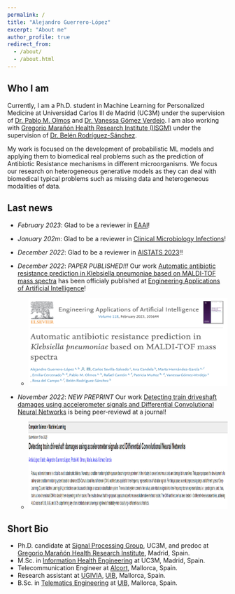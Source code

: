 ```yaml
---
permalink: /
title: "Alejandro Guerrero-López"
excerpt: "About me"
author_profile: true
redirect_from: 
  - /about/
  - /about.html
---
```

Who I am 
------
Currently, I am a Ph.D. student in Machine Learning for Personalized Medicine at Universidad Carlos III de Madrid (UC3M) under the supervision of [Dr. Pablo M. Olmos](http://www.tsc.uc3m.es/~olmos/) and [Dr. Vanessa Gómez Verdejo](https://vanessa.webs.tsc.uc3m.es). I am also working with [Gregorio Marañón Health Research Institute (IISGM)](https://www.iisgm.com) under the supervision of [Dr. Belén Rodríguez-Sánchez](https://scholar.google.es/citations?user=W9sZbBoAAAAJ&hl=es). 

My work is focused on the development of probabilistic ML models and applying them to biomedical real problems such as the prediction of Antibiotic Resistance mechanisms in different microorganisms. We focus our research on heterogeneous generative models as they can deal with biomedical typical problems such as missing data and heterogeneous modalities of data.

Last news
------
- _February 2023_: Glad to be a reviewer in [EAAI](https://www.sciencedirect.com/journal/engineering-applications-of-artificial-intelligence)!
- _January 202m_: Glad to be a reviewer in [Clinical Microbiology Infections](https://www.clinicalmicrobiologyandinfection.com)!

- _December 2022_: Glad to be a reviewer in [AISTATS 2023](http://aistats.org/aistats2023/)!!

- _December 2022_: *PAPER PUBLISHED!!!* Our work [Automatic antibiotic resistance prediction in Klebsiella pneumoniae based on MALDI-TOF mass spectra](https://authors.elsevier.com/a/1gAq53OWJ91094) has been officialy published at [Engineering Applications of Artificial Intelligence](https://www.sciencedirect.com/journal/engineering-applications-of-artificial-intelligence)!
  * <img src="../images/ksshiba_kleb.png" width="1000" height="200" />

- _November 2022_: *NEW PREPRINT* Our work [Detecting train driveshaft damages using accelerometer signals and Differential Convolutional Neural Networks](https://arxiv.org/abs/2211.09011) is being peer-reviewd at a journal!
  * <img src="../images/trenes.png" width="1000" height="200" />


Short Bio
------
* Ph.D. candidate at [Signal Processing Group](http://gts.tsc.uc3m.es), UC3M, and predoc at [Gregorio Marañón Health Research Institute](https://www.iisgm.com), Madrid, Spain.
* M.Sc. in [Information Health Engineering](https://www.uc3m.es/master/information-health-engineering) at UC3M, Madrid, Spain.
* Telecommunication Engineer at [Alcort](https://alcort.net), Mallorca, Spain.
* Research assistant at [UGIVIA](http://ugivia.uib.es), [UIB](https://www.uib.cat), Mallorca, Spain.
* B.Sc. in [Telematics Engineering](https://www.uib.eu/Learn/estudis-de-grau/grau/telematica/GTT2-P/) at [UIB](https://www.uib.cat), Mallorca, Spain.
